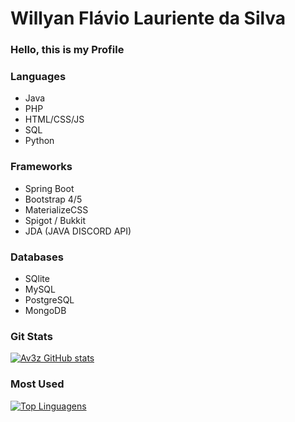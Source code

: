 <h1> Willyan Flávio Lauriente da Silva </h1>

<h3> Hello, this is my Profile </h3>

<h3> Languages </h3>

- Java
- PHP
- HTML/CSS/JS
- SQL
- Python

<h3>Frameworks </h3>

- Spring Boot
- Bootstrap 4/5
- MaterializeCSS
- Spigot / Bukkit
- JDA (JAVA DISCORD API)

<h3>Databases </h3>

- SQlite
- MySQL
- PostgreSQL
- MongoDB


<h3> Git Stats </h3>


[![Av3z GitHub stats](https://github-readme-stats.vercel.app/api?username=av3z&show_icons=true)](https://github.com/av3z/av3z)

<h3>Most Used </h3>

[![Top Linguagens](https://github-readme-stats.vercel.app/api/top-langs/?username=av3z&layout=compact)](https://github.com/av3z/av3z)

